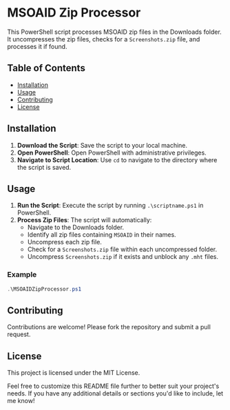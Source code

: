 # MSOAID Zip Processor

This PowerShell script processes MSOAID zip files in the Downloads folder. It uncompresses the zip files, checks for a `Screenshots.zip` file, and processes it if found.

## Table of Contents

- [Installation](#installation)
- [Usage](#usage)
- [Contributing](#contributing)
- [License](#license)

## Installation

1. **Download the Script**: Save the script to your local machine.
2. **Open PowerShell**: Open PowerShell with administrative privileges.
3. **Navigate to Script Location**: Use `cd` to navigate to the directory where the script is saved.

## Usage

1. **Run the Script**: Execute the script by running `.\scriptname.ps1` in PowerShell.
2. **Process Zip Files**: The script will automatically:
   - Navigate to the Downloads folder.
   - Identify all zip files containing `MSOAID` in their names.
   - Uncompress each zip file.
   - Check for a `Screenshots.zip` file within each uncompressed folder.
   - Uncompress `Screenshots.zip` if it exists and unblock any `.mht` files.

### Example

```powershell
.\MSOAIDZipProcessor.ps1
```

## Contributing

Contributions are welcome! Please fork the repository and submit a pull request.

## License

This project is licensed under the MIT License.

Feel free to customize this README file further to better suit your project's needs. If you have any additional details or sections you'd like to include, let me know!
